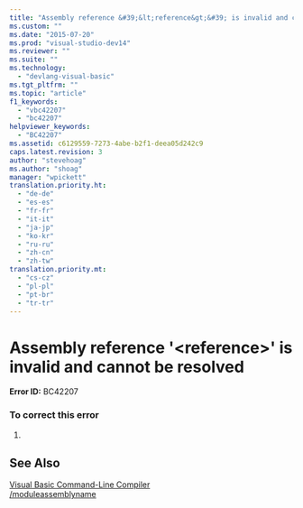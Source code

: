 ```yaml
---
title: "Assembly reference &#39;&lt;reference&gt;&#39; is invalid and cannot be resolved"
ms.custom: ""
ms.date: "2015-07-20"
ms.prod: "visual-studio-dev14"
ms.reviewer: ""
ms.suite: ""
ms.technology: 
  - "devlang-visual-basic"
ms.tgt_pltfrm: ""
ms.topic: "article"
f1_keywords: 
  - "vbc42207"
  - "bc42207"
helpviewer_keywords: 
  - "BC42207"
ms.assetid: c6129559-7273-4abe-b2f1-deea05d242c9
caps.latest.revision: 3
author: "stevehoag"
ms.author: "shoag"
manager: "wpickett"
translation.priority.ht: 
  - "de-de"
  - "es-es"
  - "fr-fr"
  - "it-it"
  - "ja-jp"
  - "ko-kr"
  - "ru-ru"
  - "zh-cn"
  - "zh-tw"
translation.priority.mt: 
  - "cs-cz"
  - "pl-pl"
  - "pt-br"
  - "tr-tr"
---
```

# Assembly reference &#39;&lt;reference&gt;&#39; is invalid and cannot be resolved
**Error ID:** BC42207  
  
### To correct this error  
  
1.  
  
## See Also  
 [Visual Basic Command-Line Compiler](../../visual-basic/reference/command-line-compiler/index.md)   
 [/moduleassemblyname](../../visual-basic/reference/command-line-compiler/moduleassemblyname.md)